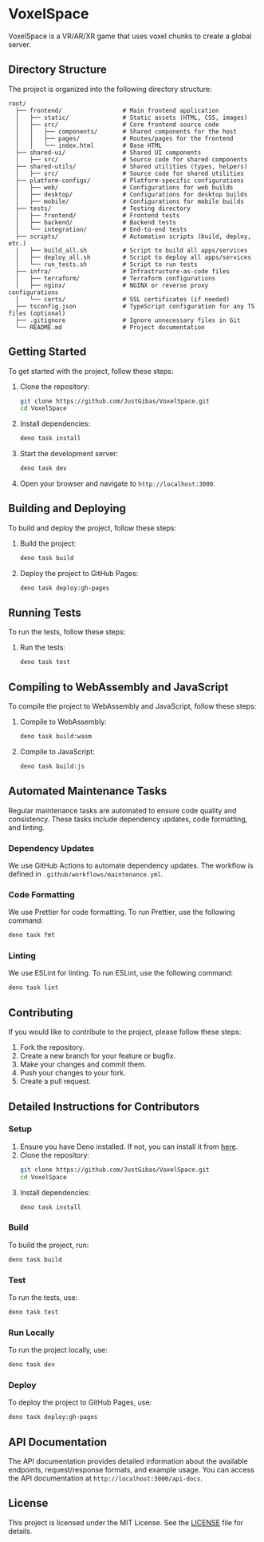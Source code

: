 # VoxelSpace

VoxelSpace is a VR/AR/XR game that uses voxel chunks to create a global server.

## Directory Structure

The project is organized into the following directory structure:

```
root/
  ├── frontend/                 # Main frontend application
  │   ├── static/               # Static assets (HTML, CSS, images)
  │   ├── src/                  # Core frontend source code
  │   │   ├── components/       # Shared components for the host
  │   │   ├── pages/            # Routes/pages for the frontend
  │   │   └── index.html        # Base HTML
  ├── shared-ui/                # Shared UI components
  │   ├── src/                  # Source code for shared components
  ├── shared-utils/             # Shared utilities (types, helpers)
  │   ├── src/                  # Source code for shared utilities
  ├── platform-configs/         # Platform-specific configurations
  │   ├── web/                  # Configurations for web builds
  │   ├── desktop/              # Configurations for desktop builds
  │   ├── mobile/               # Configurations for mobile builds
  ├── tests/                    # Testing directory
  │   ├── frontend/             # Frontend tests
  │   ├── backend/              # Backend tests
  │   └── integration/          # End-to-end tests
  ├── scripts/                  # Automation scripts (build, deploy, etc.)
  │   ├── build_all.sh          # Script to build all apps/services
  │   ├── deploy_all.sh         # Script to deploy all apps/services
  │   └── run_tests.sh          # Script to run tests
  ├── infra/                    # Infrastructure-as-code files
  │   ├── terraform/            # Terraform configurations
  │   ├── nginx/                # NGINX or reverse proxy configurations
  │   └── certs/                # SSL certificates (if needed)
  ├── tsconfig.json             # TypeScript configuration for any TS files (optional)
  ├── .gitignore                # Ignore unnecessary files in Git
  └── README.md                 # Project documentation
```

## Getting Started

To get started with the project, follow these steps:

1. Clone the repository:
   ```sh
   git clone https://github.com/JustGibas/VoxelSpace.git
   cd VoxelSpace
   ```

2. Install dependencies:
   ```sh
   deno task install
   ```

3. Start the development server:
   ```sh
   deno task dev
   ```

4. Open your browser and navigate to `http://localhost:3000`.

## Building and Deploying

To build and deploy the project, follow these steps:

1. Build the project:
   ```sh
   deno task build
   ```

2. Deploy the project to GitHub Pages:
   ```sh
   deno task deploy:gh-pages
   ```

## Running Tests

To run the tests, follow these steps:

1. Run the tests:
   ```sh
   deno task test
   ```

## Compiling to WebAssembly and JavaScript

To compile the project to WebAssembly and JavaScript, follow these steps:

1. Compile to WebAssembly:
   ```sh
   deno task build:wasm
   ```

2. Compile to JavaScript:
   ```sh
   deno task build:js
   ```

## Automated Maintenance Tasks

Regular maintenance tasks are automated to ensure code quality and consistency. These tasks include dependency updates, code formatting, and linting.

### Dependency Updates

We use GitHub Actions to automate dependency updates. The workflow is defined in `.github/workflows/maintenance.yml`.

### Code Formatting

We use Prettier for code formatting. To run Prettier, use the following command:
```sh
deno task fmt
```

### Linting

We use ESLint for linting. To run ESLint, use the following command:
```sh
deno task lint
```

## Contributing

If you would like to contribute to the project, please follow these steps:

1. Fork the repository.
2. Create a new branch for your feature or bugfix.
3. Make your changes and commit them.
4. Push your changes to your fork.
5. Create a pull request.

## Detailed Instructions for Contributors

### Setup

1. Ensure you have Deno installed. If not, you can install it from [here](https://deno.land/#installation).
2. Clone the repository:
   ```sh
   git clone https://github.com/JustGibas/VoxelSpace.git
   cd VoxelSpace
   ```
3. Install dependencies:
   ```sh
   deno task install
   ```

### Build

To build the project, run:
```sh
deno task build
```

### Test

To run the tests, use:
```sh
deno task test
```

### Run Locally

To run the project locally, use:
```sh
deno task dev
```

### Deploy

To deploy the project to GitHub Pages, use:
```sh
deno task deploy:gh-pages
```

## API Documentation

The API documentation provides detailed information about the available endpoints, request/response formats, and example usage. You can access the API documentation at `http://localhost:3000/api-docs`.

## License

This project is licensed under the MIT License. See the [LICENSE](LICENSE) file for details.
